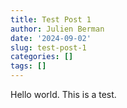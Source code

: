 ```yaml
---
title: Test Post 1
author: Julien Berman
date: '2024-09-02'
slug: test-post-1
categories: []
tags: []
---
```


Hello world. This is a test.
